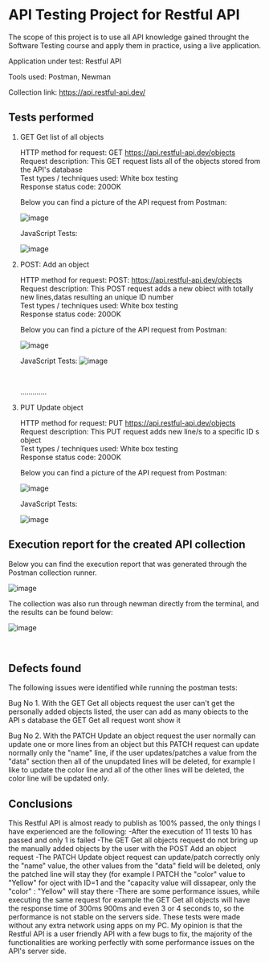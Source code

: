 <h1>API Testing Project for Restful API</h1>

The scope of this project is to use all  API knowledge gained throught the Software Testing course and apply them in practice, using a live application.

Application under test: Restful API

Tools used: Postman, Newman

Collection link: https://api.restful-api.dev/

<h2>Tests performed</h2>

<ol>
<li>GET Get list of all objects</li>

HTTP method for request: GET https://api.restful-api.dev/objects <br>
Request description: This GET request lists all of the objects stored from the API's database <br>
Test types / techniques used: White box testing <br>
Response status code: 200OK <br>

Below you can find a picture of the API request from Postman:<br>

![image](https://github.com/BalintRPD/Project-final-rp-d/assets/165387441/adb404d9-e124-42ea-a54f-58abbd3e3f18)


JavaScript Tests:

![image](https://github.com/BalintRPD/Project-final-rp-d/assets/165387441/a6a57976-ed5d-4db8-b3d1-81dc64a5d399)


<li>POST: Add an object</li>

HTTP method for request: POST: https://api.restful-api.dev/objects <br>
Request description: This POST request adds a new obiect with totally new lines,datas resulting an unique ID number<br>
Test types / techniques used: White box testing <br>
Response status code: 200OK <br>

Below you can find a picture of the API request from Postman:<br>

![image](https://github.com/BalintRPD/Project-final-rp-d/assets/165387441/3b09d553-ca85-4b77-a59a-913cc59441be)
<br>

JavaScript Tests:
![image](https://github.com/BalintRPD/Project-final-rp-d/assets/165387441/de893226-adef-4c15-b0bd-1ca097dc0720)

<br>

.............

<li>PUT Update object</li>

HTTP method for request: PUT https://api.restful-api.dev/objects<br>
Request description: This PUT request adds new line/s to a specific ID s object<br>
Test types / techniques used: White box testing<br>
Response status code: 200OK <br>

Below you can find a picture of the API request from Postman:<br>

![image](https://github.com/BalintRPD/Project-final-rp-d/assets/165387441/b7b69ff5-1f08-4350-be54-16bb929326d1)
<br>

JavaScript Tests:

![image](https://github.com/BalintRPD/Project-final-rp-d/assets/165387441/6d714dd1-2a01-4e66-b328-2cd693d4c2d3)
<br>

</ol>

<h2>Execution report for the created API collection </h2>

Below you can find the execution report that was generated through the Postman collection runner. <br>

![image](https://github.com/BalintRPD/Project-final-rp-d/assets/165387441/48f257ec-8be2-4227-8a34-c36f3198ca62)
<br>

The collection was also run through newman directly from the terminal, and the results can be found below:<br>

![image](https://github.com/BalintRPD/Project-final-rp-d/assets/165387441/687266a4-4d41-49dd-8329-47c17d3f5cc1)

<br>

<h2>Defects found</h2>

The following issues were identified while running the postman tests:<br>

Bug No 1.
With the GET Get all objects request the user can't get the personally added objects listed, the user can add as many obiects to the API s database the GET Get all request wont show it

Bug No 2.
With the PATCH Update an object request the user normally can update one or more lines from an object but this PATCH request can update normally only the "name" line, if the user updates/patches a value from the "data" section then all of the unupdated lines will be deleted, for example I like to update the color line and all of the other lines will be deleted, the color line will be updated only.

<h2>Conclusions</h2>

This Restful API is almost ready to publish as 100% passed, the only things I have experienced are the following:
-After the execution of 11 tests 10 has passed and only 1 is failed
-The GET Get all objects request do not bring up the manually added objects by the user with the POST Add an object request
-The PATCH Update object request can update/patch correctly only the "name" value, the other values from the "data" field will be deleted, only the patched line will stay they (for example I PATCH the "color" value to "Yellow" for oject with ID=1 and the "capacity value will dissapear, only the "color" : "Yellow" will stay there
-There are some performance issues, while executing the same request for example the GET Get all objects will have the response time of 300ms 900ms and even 3 or 4 seconds to, so the performance is not stable on the servers side. These tests were made without any extra network using apps on my PC.
My opinion is that the Restful API is a user friendly API with a few bugs to fix, the majority of the functionalities are working perfectly with some performance issues on the API's server side.


